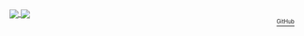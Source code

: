 <a href="##">
  <img align="center" src="https://dl-ghrs.vercel.app/api?username=delameter&show_icons=true&theme=transparent&text_color=656d76&include_all_commits=true&disable_animations=true&hide_border=true&hide_title=true&hide_rank=true" />
</a>
<a href="##">
  <img align="center" src="https://dl-ghrs.vercel.app/api/top-langs?username=delameter&langs_count=8&theme=transparent&title_color=0969da&exclude_repo=skeleton-symfony4,skeleton-python3&layout=compact&hide=html&hide_border=true&hide_title=true&text_color=7d8590" />
</a>
<br>
<div align="right">
<a href="https://github.com/dl-forks/github-readme-stats">
  <sup><sub>GitHub</sub></sup>
</a>
</div>
